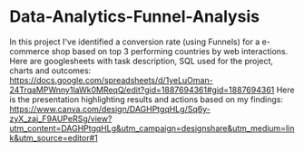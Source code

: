 # Data-Analytics-Funnel-Analysis
In this project I've identified a conversion rate (using Funnels) for a e-commerce shop based on top 3 performing countries by web interactions.
Here are googlesheets with task description, SQL used for the project, charts and outcomes: 
https://docs.google.com/spreadsheets/d/1yeLuOman-24TrqaMPWnny1laWk0MReqQ/edit?gid=1887694361#gid=1887694361
Here is the presentation highlighting results and actions based on my findings:
https://www.canva.com/design/DAGHPtgqHLg/Sq6y-zyX_zaj_F9AUPeRSg/view?utm_content=DAGHPtgqHLg&utm_campaign=designshare&utm_medium=link&utm_source=editor#1
